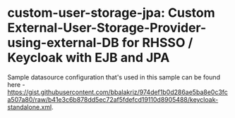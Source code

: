 custom-user-storage-jpa: Custom External-User-Storage-Provider-using-external-DB for RHSSO / Keycloak with EJB and JPA
============================================================================================

Sample datasource configuration that's used in this sample can be found here - https://gist.githubusercontent.com/bbalakriz/974def1b0d286ae5ba8e0c3fca507a80/raw/b41e3c6b878dd5ec72af5fdefcd19110d8905488/keycloak-standalone.xml. 
